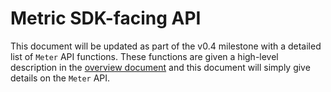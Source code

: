 # Metric SDK-facing API

<!-- toc -->
<!-- tocstop -->

This document will be updated as part of the v0.4 milestone with a
detailed list of `Meter` API functions.  These functions are given a
high-level description in the [overview document](api.md) and
this document will simply give details on the `Meter` API.
